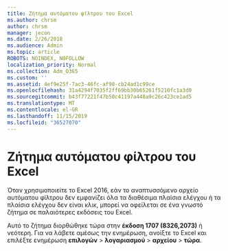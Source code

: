 ```yaml
---
title: Ζήτημα αυτόματου φίλτρου του Excel
ms.author: chrsm
author: chrsm
manager: jecon
ms.date: 2/26/2018
ms.audience: Admin
ms.topic: article
ROBOTS: NOINDEX, NOFOLLOW
localization_priority: Normal
ms.collection: Adm_O365
ms.custom: ''
ms.assetid: 4ef9e25f-7ac3-46fc-af90-cb24ad1c99ce
ms.openlocfilehash: 31a4294f7035f2ff69bb30b65261f5210fc1a3d0
ms.sourcegitcommit: b43f77221f47b50c41197a448a9c26c423ce1ad5
ms.translationtype: MT
ms.contentlocale: el-GR
ms.lasthandoff: 11/15/2019
ms.locfileid: "36527070"
---
```

# <a name="excel-autofilter-issue"></a>Ζήτημα αυτόματου φίλτρου του Excel

Όταν χρησιμοποιείτε το Excel 2016, εάν το αναπτυσσόμενο αρχείο αυτόματου φίλτρου δεν εμφανίζει όλα τα διαθέσιμα πλαίσια ελέγχου ή τα πλαίσια ελέγχου δεν είναι κλικ, μπορεί να οφείλεται σε ένα γνωστό ζήτημα σε παλαιότερες εκδόσεις του Excel. 
  
Αυτό το ζήτημα διορθώθηκε τώρα στην **έκδοση 1707 (8326,2073)** ή νεότερη. Για να λάβετε αμέσως την ενημέρωση, ανοίξτε το Excel και επιλέξτε ενημέρωση **επιλογών** \> **λογαριασμού** \> **αρχείου** \> **τώρα**.
  

